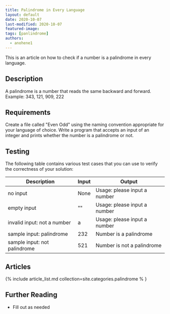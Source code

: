 ```yaml
---
title: Palindrome in Every Language
layout: default
date: 2020-10-07
last-modified: 2020-10-07
featured-image: 
tags: [panlindrome]
authors:
  - anohene1
---
```


This is an article on how to check if a number is a palindrome in every language.

## Description

A palindrome is a number that reads the same backward and forward.
Example: 343, 121, 909, 222

## Requirements

Create a file called "Even Odd" using the naming convention appropriate for your language of choice.
Write a program that accepts an input of an integer and prints whether the number is a palindrome or not.

## Testing
The following table contains various test cases that you can use to verify the correctness of your solution:

| Description                  | Input | Output |
|------------------------------|-------|--------|
| no input                     | None  | Usage: please input a number |
| empty input                  | ""    | Usage: please input a number |
| invalid input: not a number  | a     | Usage: please input a number |
| sample input: palindrome     | 232   | Number is a palindrome       |
| sample input: not palindrome | 521   | Number is not a palindrome   |


## Articles

{% include article_list.md collection=site.categories.palindrome % }

## Further Reading

- Fill out as needed
